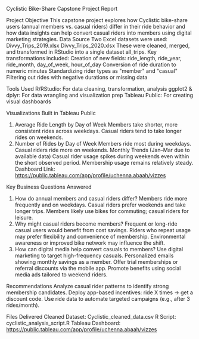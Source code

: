 Cyclistic Bike-Share Capstone Project Report

Project Objective
This capstone project explores how Cyclistic bike-share users (annual members vs. casual riders) differ in their ride behavior and how data insights can help convert casual riders into members using digital marketing strategies.
Data Source
Two Excel datasets were used:
Divvy_Trips_2019.xlsx
Divvy_Trips_2020.xlsx
These were cleaned, merged, and transformed in RStudio into a single dataset all_trips. Key transformations included:
Creation of new fields: ride_length, ride_year, ride_month, day_of_week, hour_of_day
Conversion of ride duration to numeric minutes
Standardizing rider types as "member" and "casual"
Filtering out rides with negative durations or missing data

Tools Used
R/RStudio: For data cleaning, transformation, analysis
ggplot2 & dplyr: For data wrangling and visualization prep
Tableau Public: For creating visual dashboards

Visualizations Built in Tableau Public
1.	Average Ride Length by Day of Week
Members take shorter, more consistent rides across weekdays.
Casual riders tend to take longer rides on weekends.
2.	Number of Rides by Day of Week
Members ride most during weekdays.
Casual riders ride more on weekends.
Monthly Trends (Jan–Mar due to available data)
Casual rider usage spikes during weekends even within the short observed period.
Membership usage remains relatively steady.
Dashboard Link: https://public.tableau.com/app/profile/uchenna.abaah/vizzes

Key Business Questions Answered
1. How do annual members and casual riders differ?
Members ride more frequently and on weekdays.
Casual riders prefer weekends and take longer trips.
Members likely use bikes for commuting; casual riders for leisure.
2. Why might casual riders become members?
Frequent or long-ride casual users would benefit from cost savings.
Riders who repeat usage may prefer flexibility and convenience of membership.
Environmental awareness or improved bike network may influence the shift.
3. How can digital media help convert casuals to members?
Use digital marketing to target high-frequency casuals.
Personalized emails showing monthly savings as a member.
Offer trial memberships or referral discounts via the mobile app.
Promote benefits using social media ads tailored to weekend riders.

Recommendations
Analyze casual rider patterns to identify strong membership candidates.
Deploy app-based incentives: ride X times → get a discount code.
Use ride data to automate targeted campaigns (e.g., after 3 rides/month).

Files Delivered
Cleaned Dataset: Cyclistic_cleaned_data.csv
R Script: cyclistic_analysis_script.R
Tableau Dashboard: https://public.tableau.com/app/profile/uchenna.abaah/vizzes

   
